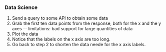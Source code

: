 ### Data Science
1. Send a query to some API to obtain some data
2. Grab the first ten data points from the response, both for the x and the y axes
-- limitations: bad support for large quantities of data
3. Plot the data
4. Notice that the labels on the x axis are too long. 
5. Go back to step 2 to shorten the data neede for the x axis labels.